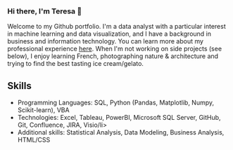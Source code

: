 ### Hi there, I'm Teresa 👋

<!--
**teresa-le/teresa-le** is a ✨ _special_ ✨ repository because its `README.md` (this file) appears on your GitHub profile.

Here are some ideas to get you started:

- 🔭 I’m currently working on ...
- 🌱 I’m currently learning ...
- 👯 I’m looking to collaborate on ...
- 🤔 I’m looking for help with ...
- 💬 Ask me about ...
- 📫 How to reach me: ...
- 😄 Pronouns: ...
- ⚡ Fun fact: ...
-->

Welcome to my Github portfolio. I'm a data analyst with a particular interest in machine learning and data visualization, and I have a background in business and information technology. You can learn more about my professional experience <a href="https://www.linkedin.com/in/teresa-le/">here</a>. When I'm not working on side projects (see below), I enjoy learning French, photographing nature & architecture and trying to find the best tasting ice cream/gelato.

## Skills
<ul>
  <li>Programming Languages: SQL, Python (Pandas, Matplotlib, Numpy, Scikit-learn), VBA</li>
  <li>Technologies: Excel, Tableau, PowerBI, Microsoft SQL Server, GitHub, Git, Confluence, JIRA, Visio/li>
  <li>Additional skills: Statistical Analysis, Data Modeling, Business Analysis, HTML/CSS </li>



